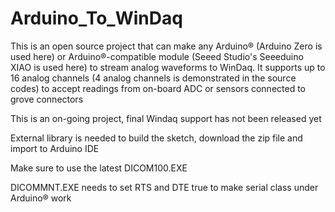 # Arduino_To_WinDaq
This is an open source project that can make any Arduino® (Arduino Zero is used here) or Arduino®-compatible module (Seeed Studio's Seeeduino XIAO is used here) to stream analog waveforms to WinDaq. It supports up to 16 analog channels (4 analog channels is demonstrated in the source codes) to accept readings from on-board ADC or sensors connected to grove connectors

This is an on-going project, final Windaq support has not been released yet

External library is needed to build the sketch, download the zip file and import to Arduino IDE

Make sure to use the latest DICOM100.EXE

DICOMMNT.EXE needs to set RTS and DTE true to make serial class under Arduino® work 

